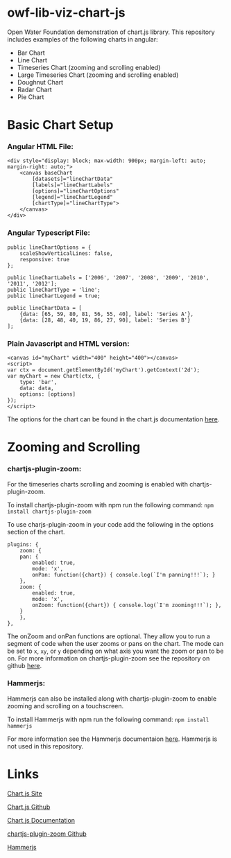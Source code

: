 # owf-lib-viz-chart-js
Open Water Foundation demonstration of chart.js library. This repository includes examples of the following charts in angular:
* Bar Chart
* Line Chart
* Timeseries Chart (zooming and scrolling enabled)
* Large Timeseries Chart (zooming and scrolling enabled)
* Doughnut Chart 
* Radar Chart
* Pie Chart

# Basic Chart Setup

### Angular HTML File:
```
<div style="display: block; max-width: 900px; margin-left: auto; margin-right: auto;">
    <canvas baseChart
        [datasets]="lineChartData"
        [labels]="lineChartLabels"
        [options]="lineChartOptions"
        [legend]="lineChartLegend"
        [chartType]="lineChartType">
    </canvas>
</div>
```
### Angular Typescript File:
```
public lineChartOptions = {
    scaleShowVerticalLines: false,
    responsive: true
};

public lineChartLabels = ['2006', '2007', '2008', '2009', '2010', '2011', '2012'];
public lineChartType = 'line';
public lineChartLegend = true;

public lineChartData = [
    {data: [65, 59, 80, 81, 56, 55, 40], label: 'Series A'},
    {data: [28, 48, 40, 19, 86, 27, 90], label: 'Series B'}
];
```
### Plain Javascript and HTML version:
```
<canvas id="myChart" width="400" height="400"></canvas>
<script>
var ctx = document.getElementById('myChart').getContext('2d');
var myChart = new Chart(ctx, {
    type: 'bar',
    data: data,
    options: [options]
});
</script>
```

The options for the chart can be found in the chart.js documentation [here](https://www.chartjs.org/docs/latest/).

# Zooming and Scrolling

### chartjs-plugin-zoom:

For the timeseries charts scrolling and zooming is enabled with chartjs-plugin-zoom. 

To install chartjs-plugin-zoom with npm run the following command:
`npm install chartjs-plugin-zoom`

To use charjs-plugin-zoom in your code add the following in the options section of the chart.
```
plugins: {
    zoom: {
    pan: {
        enabled: true,
        mode: 'x',
        onPan: function({chart}) { console.log(`I'm panning!!!`); }
    },
    zoom: {
        enabled: true,
        mode: 'x',
        onZoom: function({chart}) { console.log(`I'm zooming!!!`); },
    }
    },
},
```
The onZoom and onPan functions are optional. They allow you to run a segment of code when the user zooms or pans on the chart.
The mode can be set to `x`, `xy`, or `y` depending on what axis you want the zoom or pan to be on. For more information on 
chartjs-plugin-zoom see the repository on github [here](https://github.com/chartjs/chartjs-plugin-zoom).

### Hammerjs:

Hammerjs can also be installed along with chartjs-plugin-zoom to enable zooming and scrolling on a touchscreen.

To install Hammerjs with npm run the following command:
`npm install hammerjs`

For more information see the Hammerjs documentaion [here](https://hammerjs.github.io/).
Hammerjs is not used in this repository.

# Links
[Chart.js Site](chartjs.org)

[Chart.js Github](https://github.com/chartjs/Chart.js)

[Chart.js Documentation](https://www.chartjs.org/docs/latest/)

[chartjs-plugin-zoom Github](https://github.com/chartjs/chartjs-plugin-zoom)

[Hammerjs](https://hammerjs.github.io/)
